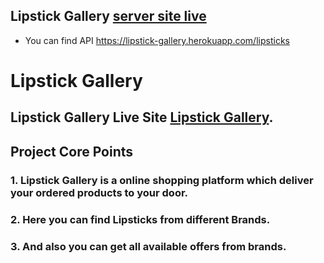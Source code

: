 ## Lipstick Gallery [server site live](https://lipstick-gallery.herokuapp.com/)

- You can find API https://lipstick-gallery.herokuapp.com/lipsticks

# Lipstick Gallery

## Lipstick Gallery Live Site [Lipstick Gallery](https://lipstic-gallery.web.app/).

## Project Core Points

### 1. Lipstick Gallery is a online shopping platform which deliver your ordered products to your door.

### 2. Here you can find Lipsticks from different Brands.

### 3. And also you can get all available offers from brands.
